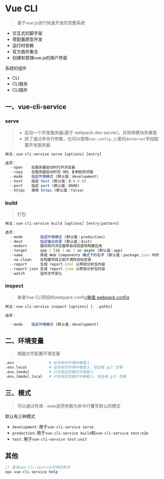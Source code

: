 # Vue CLI
> 基于vue.js进行快速开发的完整系统

- 交互式的脚手架
- 零配置原型开发
- 运行时依赖
- 官方插件集合
- 创建和管理vue.js的用户界面

系统的组件
- CLI
- CLI服务
- CLI插件


## 一、vue-cli-service

### serve
> - 启动一个开发服务器(基于 webpack-dev-server)，并附带模块热重载
> - 除了通过命令行参数，也可以使用`vue.config.js`里的`devServer`字段配置开发服务器

```js
用法：vue-cli-service serve [options] [entry]

选项：
  --open    在服务器启动时打开浏览器
  --copy    在服务器启动时将 URL 复制到剪切版
  --mode    指定环境模式 (默认值：development)
  --host    指定 host (默认值：0.0.0.0)
  --port    指定 port (默认值：8080)
  --https   使用 https (默认值：false)
``` 

### build
> 打包
```js
用法：vue-cli-service build [options] [entry|pattern]

选项：
  --mode        指定环境模式 (默认值：production)
  --dest        指定输出目录 (默认值：dist)
  --modern      面向现代浏览器带自动回退地构建应用
  --target      app | lib | wc | wc-async (默认值：app)
  --name        库或 Web Components 模式下的名字 (默认值：package.json 中的 "name" 字段或入口文件名)
  --no-clean    在构建项目之前不清除目标目录
  --report      生成 report.html 以帮助分析包内容
  --report-json 生成 report.json 以帮助分析包内容
  --watch       监听文件变化
```

### inspect
> 审查Vue CLI项目的webpack config[审查 webpack config](https://cli.vuejs.org/zh/guide/webpack.html#%E7%AE%80%E5%8D%95%E7%9A%84%E9%85%8D%E7%BD%AE%E6%96%B9%E5%BC%8F)
```js
用法：vue-cli-service inspect [options] [...paths]

选项：

  --mode    指定环境模式 (默认值：development)
```

## 二、环境变量
> 根据文件配置环境变量
```sh
.env                # 在所有的环境中被载入
.env.local          # 在所有的环境中被载入，但会被 git 忽略
.env.[mode]         # 只在指定的模式中被载入
.env.[mode].local   # 只在指定的模式中被载入，但会被 git 忽略
```

## 三、模式
> 可以通过传递`--mode`选项参数为命令行覆写默认的模式

默认有三种模式
- `development`: 用于`vue-cli-service serve`
- `production`: 用于`vue-cli-service build`和`vue-cli-service test:e2e`
- `test`: 用于`vue-cli-service test:unit`


## 其他

```js
// 查询vue-cli-service可用的命令
npx vue-cli-service help
```